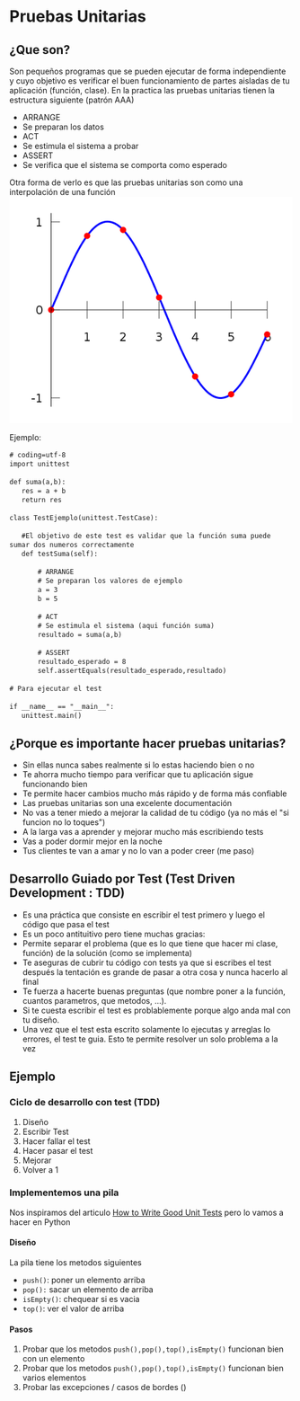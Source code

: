 # Pruebas Unitarias

## ¿Que son?
Son pequeños programas que se pueden ejecutar de forma independiente y cuyo objetivo es verificar el buen funcionamiento de partes aisladas de tu aplicación (función, clase).
En la practica las pruebas unitarias tienen la estructura siguiente (patrón AAA)

* ARRANGE
 * Se preparan los datos
* ACT
 * Se estimula el sistema a probar
* ASSERT
 * Se verifica que el sistema se comporta como esperado



Otra forma de verlo es que las pruebas unitarias son como una interpolación de una función 
![alt text](/PruebasUnitarias/interpolacion.png)



 Ejemplo:

 ```
# coding=utf-8
import unittest

def suma(a,b):
	res = a + b
	return res

class TestEjemplo(unittest.TestCase):

	#El objetivo de este test es validar que la función suma puede sumar dos numeros correctamente
	def testSuma(self):

		# ARRANGE
		# Se preparan los valores de ejemplo
		a = 3
		b = 5

		# ACT
		# Se estimula el sistema (aqui función suma)
		resultado = suma(a,b)

		# ASSERT
		resultado_esperado = 8
		self.assertEquals(resultado_esperado,resultado)

# Para ejecutar el test

if __name__ == "__main__":
	unittest.main()
 ```


## ¿Porque es importante hacer pruebas unitarias?

* Sin ellas nunca sabes realmente si lo estas haciendo bien o no
* Te ahorra mucho tiempo para verificar que tu aplicación sigue funcionando bien
* Te permite hacer cambios mucho más rápido y de forma más confiable
* Las pruebas unitarias son una excelente documentación
* No vas a tener miedo a mejorar la calidad de tu código (ya no más el "si funcion no lo toques")
* A la larga vas a aprender y mejorar mucho más escribiendo tests
* Vas a poder dormir mejor en la noche
* Tus clientes te van a amar y no lo van a poder creer (me paso)

## Desarrollo Guiado por Test (Test Driven Development : TDD)

* Es una práctica que consiste en escribir el test primero y luego el código que pasa el test
* Es un poco antituitivo pero tiene muchas gracias:
 * Permite separar el problema (que es lo que tiene que hacer mi clase, función) de la solución (como se implementa)
 * Te aseguras de cubrir tu código con tests ya que si escribes el test después la tentación es grande de pasar a otra cosa y nunca hacerlo al final
 * Te fuerza a hacerte buenas preguntas (que nombre poner a la función, cuantos parametros, que metodos, ...).
  * Si te cuesta escribir el test es problablemente porque algo anda mal con tu diseño. 
 * Una vez que el test esta escrito solamente lo ejecutas y arreglas lo errores, el test te guia. Esto te permite resolver un solo problema a la vez

## Ejemplo

### Ciclo de desarrollo con test (TDD)
1. Diseño
2. Escribir Test
3. Hacer fallar el test
4. Hacer pasar el test
5. Mejorar 
6. Volver a 1

### Implementemos una pila

Nos inspiramos del articulo [How to Write Good Unit Tests](https://developer.salesforce.com/page/How_to_Write_Good_Unit_Tests) pero lo vamos a hacer en Python

#### Diseño
La pila tiene los metodos siguientes
* ```push()```: poner un elemento arriba
* ```pop():``` sacar un elemento de arriba
* ```isEmpty()```: chequear si es vacia
* ```top()```: ver el valor de arriba

#### Pasos

1. Probar que los metodos ```push(),pop(),top(),isEmpty()``` funcionan bien con un elemento
2. Probar que los metodos ```push(),pop(),top(),isEmpty()``` funcionan bien varios elementos
3. Probar las excepciones / casos de bordes ()








